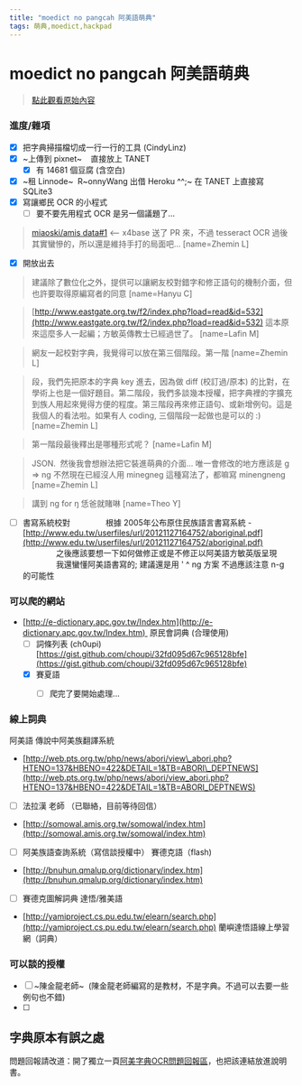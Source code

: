 ```yaml
---
title: "moedict no pangcah 阿美語萌典"
tags: 萌典,moedict,hackpad
---
```


# moedict no pangcah 阿美語萌典

> [點此觀看原始內容](https://g0v.hackpad.tw/R2LBqjAdMwM)


### 進度/雜項

- [x] 把字典掃描檔切成一行一行的工具 (CindyLinz)
- [x] ~上傳到 pixnet~    直接放上 TANET
    - [x] 有 14681 個豆腐 (含空白)
- [x] ~租 Linnode~  R~onnyWang 出借 Heroku ^^;~ 在 TANET 上直接寫 SQLite3
- [x] 寫讓鄉民 OCR 的小程式
    - [ ] 要不要先用程式 OCR 是另一個議題了...
> [miaoski/amis data#1](https://github.com/miaoski/amis-data/pull/1) <\-\- x4base 送了 PR 來，不過 tesseract OCR 過後其實蠻慘的，所以還是維持手打的局面吧...
> [name=Zhemin L]


- [x] 開放出去
> 建議除了數位化之外，提供可以讓網友校對錯字和修正語句的機制介面，但也許要取得原編寫者的同意
> [name=Hanyu C]

> [http://www.eastgate.org.tw/f2/index.php?load=read&id=532](http://www.eastgate.org.tw/f2/index.php?load=read&id=532) 這本原來這麼多人一起編；方敏英傳教士已經過世了。
> [name=Lafin M]

> 網友一起校對字典，我覺得可以放在第三個階段。第一階
> [name=Zhemin L]

> 段，我們先把原本的字典 key 進去，因為做 diff (校訂過/原本) 的比對，在學術上也是一個好題目。第二階段，我們多談幾本授權，把字典裡的字擴充到族人用起來覺得方便的程度。第三階段再來修正語句、或新增例句。這是我個人的看法啦。如果有人 coding, 三個階段一起做也是可以的 :)
> [name=Zhemin L]

> 第一階段最後釋出是哪種形式呢？
> [name=Lafin M]

> JSON.  然後我會想辦法把它裝進萌典的介面... 唯一會修改的地方應該是 g => ng 不然現在已經沒人用 minegneg 這種寫法了，都嘛寫 minengneng
> [name=Zhemin L]

> 講到 ng for ŋ 恁爸就賭啉
> [name=Theo Y]

- [ ] 書寫系統校對
               根據 2005年公布原住民族語言書寫系統 -[http://www.edu.tw/userfiles/url/20121127164752/aboriginal.pdf](http://www.edu.tw/userfiles/url/20121127164752/aboriginal.pdf)
               之後應該要想一下如何做修正或是不修正以阿美語方敏英版呈現
               我還蠻懂阿美語書寫的; 建議還是用 ' ^ ng 方案
    不過應該注意 n-g 的可能性


### 可以爬的網站

- [http://e-dictionary.apc.gov.tw/Index.htm](http://e-dictionary.apc.gov.tw/Index.htm)  原民會詞典 (合理使用)
    - [ ] 詞條列表 (ch0upi) [https://gist.github.com/choupi/32fd095d67c965128bfe](https://gist.github.com/choupi/32fd095d67c965128bfe)
    - [x] 賽夏語
        - [ ] 爬完了要開始處理...


### 線上詞典

阿美語
傳說中阿美族翻譯系統
- [http://web.pts.org.tw/php/news/abori/view\_abori.php?HTENO=137&HBENO=422&DETAIL=1&TB=ABORI\_DEPTNEWS](http://web.pts.org.tw/php/news/abori/view_abori.php?HTENO=137&HBENO=422&DETAIL=1&TB=ABORI_DEPTNEWS)
- [ ] 法拉漢 老師 （已聯絡，目前等待回信）
- [http://somowal.amis.org.tw/somowal/index.htm](http://somowal.amis.org.tw/somowal/index.htm)
- [ ] 阿美族語查詢系統（寫信談授權中）
賽德克語（flash)
- [http://bnuhun.qmalup.org/dictionary/index.htm](http://bnuhun.qmalup.org/dictionary/index.htm)
- [ ] 賽德克圖解詞典
達悟/雅美語
- [http://yamiproject.cs.pu.edu.tw/elearn/search.php](http://yamiproject.cs.pu.edu.tw/elearn/search.php)
蘭嶼達悟語線上學習網（詞典）

### 可以談的授權

- [ ] ~陳金龍老師~  (陳金龍老師編寫的是教材，不是字典。不過可以去要一些例句也不錯)
- [ ]


## 字典原本有誤之處

問題回報請改道：開了獨立一頁[阿美字典OCR問題回報區](https://g0v.hackpad.tw/OCR-pJmvFdqwWE1)，也把該連結放進說明書。

